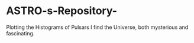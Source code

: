 # ASTRO-s-Repository-
Plotting the Histograms of Pulsars
I find the Universe, both mysterious and fascinating.
